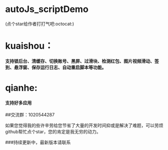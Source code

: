 # autoJs_scriptDemo
(点个star给作者打打气吧:octocat:)

# kuaishou：
#### 支持锁后台、清缓存、切换账号、黑屏、过滑块、检测红包、图片视频滑动、签到、悬浮窗、保存运行日志、自动重启脚本等功能。

# qianhe:
#### 支持好多应用


##交流群：1020544287

如果您觉得我的些许辛劳给您节省了大量的开发时间抑或是解决了难题，可以劳烦github帮忙点个star，您的肯定是我无穷的动力。

###持续更新中，最新版本请联系
